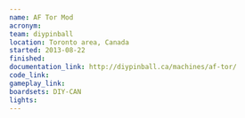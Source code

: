 ```yaml
---
name: AF Tor Mod
acronym:
team: diypinball
location: Toronto area, Canada
started: 2013-08-22
finished:
documentation_link: http://diypinball.ca/machines/af-tor/
code_link:
gameplay_link:
boardsets: DIY-CAN
lights:
---
```

